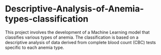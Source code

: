 # Descriptive-Analysis-of-Anemia-types-classification
This project involves the development of a Machine Learning model that classifies various types of anemia. The classification is based on a descriptive analysis of data derived from complete blood count (CBC) tests specific to each anemia type.
